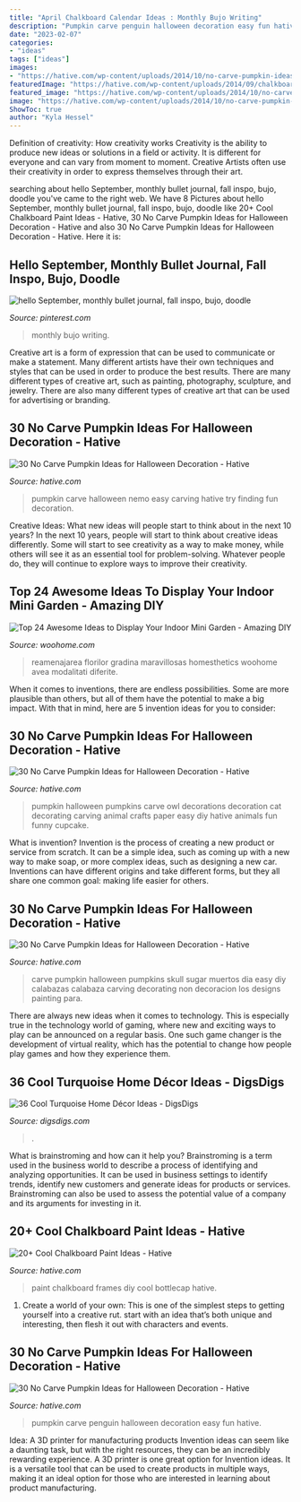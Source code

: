 ```yaml
---
title: "April Chalkboard Calendar Ideas : Monthly Bujo Writing"
description: "Pumpkin carve penguin halloween decoration easy fun hative"
date: "2023-02-07"
categories:
- "ideas"
tags: ["ideas"]
images:
- "https://hative.com/wp-content/uploads/2014/10/no-carve-pumpkin-ideas/21-sugar-skull-no-carve-pumpkins.jpg"
featuredImage: "https://hative.com/wp-content/uploads/2014/09/chalkboard-paint-ideas/9-diy-bottlecap-picture-frames-with-chalkboard-paint.jpg"
featured_image: "https://hative.com/wp-content/uploads/2014/10/no-carve-pumpkin-ideas/21-sugar-skull-no-carve-pumpkins.jpg"
image: "https://hative.com/wp-content/uploads/2014/10/no-carve-pumpkin-ideas/21-sugar-skull-no-carve-pumpkins.jpg"
ShowToc: true
author: "Kyla Hessel"
---
```



Definition of creativity: How creativity works
Creativity is the ability to produce new ideas or solutions in a field or activity. It is different for everyone and can vary from moment to moment. Creative Artists often use their creativity in order to express themselves through their art.

	

		
searching about hello September, monthly bullet journal, fall inspo, bujo, doodle you've came to the right web. We have 8 Pictures about hello September, monthly bullet journal, fall inspo, bujo, doodle like 20+ Cool Chalkboard Paint Ideas - Hative, 30 No Carve Pumpkin Ideas for Halloween Decoration - Hative and also 30 No Carve Pumpkin Ideas for Halloween Decoration - Hative. Here it is:
		
    
## Hello September, Monthly Bullet Journal, Fall Inspo, Bujo, Doodle

<img loading=lazy src="https://i.pinimg.com/736x/9f/e0/ff/9fe0ff97e06646d89d79e815e01b8c16.jpg" onerror="this.onerror=null;this.src='https://tse3.mm.bing.net/th?id=OIP.FaSJ8LRj8arAGKttFd70BwHaJ3&amp;pid=15.1';" alt="hello September, monthly bullet journal, fall inspo, bujo, doodle">

_Source: pinterest.com_

>monthly bujo writing. 

	

Creative art is a form of expression that can be used to communicate or make a statement. Many different artists have their own techniques and styles that can be used in order to produce the best results. There are many different types of creative art, such as painting, photography, sculpture, and jewelry. There are also many different types of creative art that can be used for advertising or branding.

    
## 30 No Carve Pumpkin Ideas For Halloween Decoration - Hative

<img loading=lazy src="https://hative.com/wp-content/uploads/2014/10/no-carve-pumpkin-ideas/17-nemo-pumpkin.jpg" onerror="this.onerror=null;this.src='https://tse3.mm.bing.net/th?id=OIP.q4WWGGw0FN93hfCrxsT_nAHaLG&amp;pid=15.1';" alt="30 No Carve Pumpkin Ideas for Halloween Decoration - Hative">

_Source: hative.com_

>pumpkin carve halloween nemo easy carving hative try finding fun decoration. 

	

Creative Ideas: What new ideas will people start to think about in the next 10 years?
In the next 10 years, people will start to think about creative ideas differently. Some will start to see creativity as a way to make money, while others will see it as an essential tool for problem-solving. Whatever people do, they will continue to explore ways to improve their creativity.

    
## Top 24 Awesome Ideas To Display Your Indoor Mini Garden - Amazing DIY

<img loading=lazy src="https://www.woohome.com/wp-content/uploads/2016/04/indoor-garden-projects-12.jpg" onerror="this.onerror=null;this.src='https://tse1.mm.bing.net/th?id=OIP.kp1Pyn5Im3ad84TEfIsIvQHaJ4&amp;pid=15.1';" alt="Top 24 Awesome Ideas to Display Your Indoor Mini Garden - Amazing DIY">

_Source: woohome.com_

>reamenajarea florilor gradina maravillosas homesthetics woohome avea modalitati diferite. 

	

When it comes to inventions, there are endless possibilities. Some are more plausible than others, but all of them have the potential to make a big impact. With that in mind, here are 5 invention ideas for you to consider: 

    
## 30 No Carve Pumpkin Ideas For Halloween Decoration - Hative

<img loading=lazy src="https://hative.com/wp-content/uploads/2014/10/no-carve-pumpkin-ideas/25-owl-pumpkin.jpg" onerror="this.onerror=null;this.src='https://tse1.mm.bing.net/th?id=OIP.3lpwoPyp6j0k9ZKYThrHVQHaJ4&amp;pid=15.1';" alt="30 No Carve Pumpkin Ideas for Halloween Decoration - Hative">

_Source: hative.com_

>pumpkin halloween pumpkins carve owl decorations decoration cat decorating carving animal crafts paper easy diy hative animals fun funny cupcake. 

	

What is invention?
Invention is the process of creating a new product or service from scratch. It can be a simple idea, such as coming up with a new way to make soap, or more complex ideas, such as designing a new car. Inventions can have different origins and take different forms, but they all share one common goal: making life easier for others.

    
## 30 No Carve Pumpkin Ideas For Halloween Decoration - Hative

<img loading=lazy src="https://hative.com/wp-content/uploads/2014/10/no-carve-pumpkin-ideas/21-sugar-skull-no-carve-pumpkins.jpg" onerror="this.onerror=null;this.src='https://tse3.mm.bing.net/th?id=OIP.wE3BeILUyYpLGM7nxJmLwgHaIw&amp;pid=15.1';" alt="30 No Carve Pumpkin Ideas for Halloween Decoration - Hative">

_Source: hative.com_

>carve pumpkin halloween pumpkins skull sugar muertos dia easy diy calabazas calabaza carving decorating non decoracion los designs painting para. 

	

There are always new ideas when it comes to technology. This is especially true in the technology world of gaming, where new and exciting ways to play can be announced on a regular basis. One such game changer is the development of virtual reality, which has the potential to change how people play games and how they experience them.

    
## 36 Cool Turquoise Home Décor Ideas - DigsDigs

<img loading=lazy src="https://www.digsdigs.com/photos/cool-turquoise-home-decor-ideas-22.jpg" onerror="this.onerror=null;this.src='https://tse1.mm.bing.net/th?id=OIP.XNkwAJ87pBE4ATTFgM1oIgAAAA&amp;pid=15.1';" alt="36 Cool Turquoise Home Décor Ideas - DigsDigs">

_Source: digsdigs.com_

>. 

	

What is brainstroming and how can it help you?
Brainstroming is a term used in the business world to describe a process of identifying and analyzing opportunities. It can be used in business settings to identify trends, identify new customers and generate ideas for products or services. Brainstroming can also be used to assess the potential value of a company and its arguments for investing in it.

    
## 20+ Cool Chalkboard Paint Ideas - Hative

<img loading=lazy src="https://hative.com/wp-content/uploads/2014/09/chalkboard-paint-ideas/9-diy-bottlecap-picture-frames-with-chalkboard-paint.jpg" onerror="this.onerror=null;this.src='https://tse1.mm.bing.net/th?id=OIP.jnihz48xMqD9inPDxIQB6AHaJ4&amp;pid=15.1';" alt="20+ Cool Chalkboard Paint Ideas - Hative">

_Source: hative.com_

>paint chalkboard frames diy cool bottlecap hative. 

	

1. Create a world of your own: This is one of the simplest steps to getting yourself into a creative rut. start with an idea that’s both unique and interesting, then flesh it out with characters and events.

    
## 30 No Carve Pumpkin Ideas For Halloween Decoration - Hative

<img loading=lazy src="https://hative.com/wp-content/uploads/2014/10/no-carve-pumpkin-ideas/11-penguin-pumpkin.jpg" onerror="this.onerror=null;this.src='https://tse4.mm.bing.net/th?id=OIP.wMhHBHLbB7E_gTUw7f8n1gHaH9&amp;pid=15.1';" alt="30 No Carve Pumpkin Ideas for Halloween Decoration - Hative">

_Source: hative.com_

>pumpkin carve penguin halloween decoration easy fun hative. 

	

Idea: A 3D printer for manufacturing products
Invention ideas can seem like a daunting task, but with the right resources, they can be an incredibly rewarding experience. A 3D printer is one great option for Invention ideas. It is a versatile tool that can be used to create products in multiple ways, making it an ideal option for those who are interested in learning about product manufacturing.

